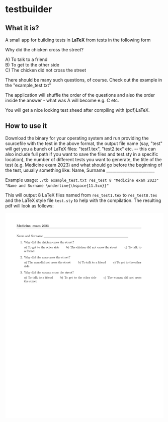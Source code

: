 # testbuilder

## What it is?
A small app for building tests in **LaTeX** from tests in the following form 

Why did the chicken cross the street?

A) To talk to a friend<br />
B) To get to the other side<br />
C) The chicken did not cross the street

There should be many such questions, of course. Check out the example in the "example_test.txt"

The application will shuffle the order of the questions and also the order inside the answer - what was A will become e.g. C etc. 

You will get a nice looking test sheed after compiling with (pdf)LaTeX. 

## How to use it

Download the binary for your operating system and run providing the sourcefile with the test in the above format, the output file name (say, "test" will get you a bunch of LaTeX files: "test1.tex", "test2.tex" etc. -- this can also include full path if you want to save the files and test.sty in a specific location), the number of different tests you want to generate, the title of the test (e.g. Medicine exam 2023) and what should go before the beginning of the test, usually something like: Name, Surname ________________________

Example usage:
`./tb example_test.txt res_test 8 "Medicine exam 2023" "Name and Surname \underline{\hspace{11.5cm}}"`

This will output 8 LaTeX files named from `res_test1.tex` to `res_test8.tex` and the LaTeX style file `test.sty` to help with the compilation. The resulting pdf will look as follows:

![compiled_test](res_test1.png)